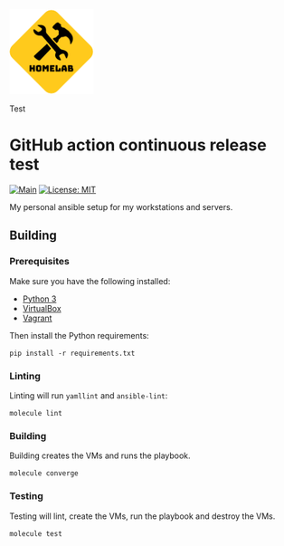 <img height="150" src="docs/images/homelab.png"/>

Test

# GitHub action continuous release test

[![Main](https://github.com/AkiKanellis/github-action-continuous-release-test/actions/workflows/main.yml/badge.svg)](https://github.com/AkiKanellis/github-action-continuous-release-test/actions/workflows/main.yml)
[![License: MIT](https://img.shields.io/badge/License-MIT-yellow.svg)](https://opensource.org/licenses/MIT)

My personal ansible setup for my workstations and servers.

## Building

### Prerequisites

Make sure you have the following installed:

* [Python 3](https://www.python.org/downloads/)
* [VirtualBox](https://www.virtualbox.org/wiki/Downloads)
* [Vagrant](https://www.vagrantup.com/docs/installation)

Then install the Python requirements:

```shell
pip install -r requirements.txt
```

### Linting

Linting will run `yamllint` and `ansible-lint`:

```shell
molecule lint
```

### Building

Building creates the VMs and runs the playbook.

```shell
molecule converge
```

### Testing

Testing will lint, create the VMs, run the playbook and destroy the VMs.

```shell
molecule test
```
